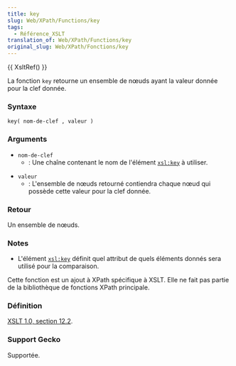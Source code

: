 ```yaml
---
title: key
slug: Web/XPath/Functions/key
tags:
  - Référence_XSLT
translation_of: Web/XPath/Functions/key
original_slug: Web/XPath/Fonctions/key
---
```


{{ XsltRef() }}

La fonction `key` retourne un ensemble de nœuds ayant la valeur donnée pour la clef donnée.

### Syntaxe

```
key( nom-de-clef , valeur )
```

### Arguments

- `nom-de-clef`
  - : Une chaîne contenant le nom de l'élément [`xsl:key`](/fr/XSLT/key) à utiliser.

<!---->

- `valeur`
  - : L'ensemble de nœuds retourné contiendra chaque nœud qui possède cette valeur pour la clef donnée.

### Retour

Un ensemble de nœuds.

### Notes

- L'élément [`xsl:key`](/fr/XSLT/key) définit quel attribut de quels éléments donnés sera utilisé pour la comparaison.

Cette fonction est un ajout à XPath spécifique à XSLT. Elle ne fait pas partie de la bibliothèque de fonctions XPath principale.

### Définition

[XSLT 1.0, section 12.2](http://www.w3.org/TR/xslt#function-key).

### Support Gecko

Supportée.
